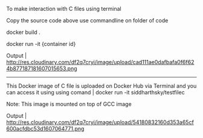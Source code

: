 To make interaction with C files using terminal 


Copy the source code above use commandline on folder of code

docker build .


docker run -it {container id}

Output | http://res.cloudinary.com/df2q7cryi/image/upload/cad111ae0dafbafa0f6f624b877187181607015653.png

-------------------------------------------------------------------------------------------------------------------------------------------------------------------

This Docker image of C file is uploaded on Docker Hub via Terminal and you can access it using using comand | docker run -it siddharthsky/testfilec

Note: This image is mounted on top of GCC image


Output | http://res.cloudinary.com/df2q7cryi/image/upload/54180832160d353a65cf600acfdbc53d1607064771.png

